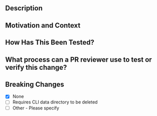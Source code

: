 Description
---

Motivation and Context
---

How Has This Been Tested?
---

What process can a PR reviewer use to test or verify this change?
---

Breaking Changes
---

- [x] None
- [ ] Requires CLI data directory to be deleted
- [ ] Other - Please specify